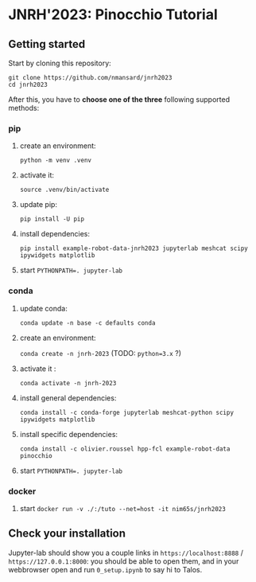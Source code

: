 # JNRH'2023: Pinocchio Tutorial

## Getting started

Start by cloning this repository:
```
git clone https://github.com/nmansard/jnrh2023
cd jnrh2023
```

After this, you have to **choose one of the three** following supported methods:

### pip

1. create an environment:

    `python -m venv .venv`

2. activate it:

    `source .venv/bin/activate`

3. update pip:

    `pip install -U pip`

4. install dependencies:

    `pip install example-robot-data-jnrh2023 jupyterlab meshcat scipy ipywidgets matplotlib`

5. start `PYTHONPATH=. jupyter-lab`


### conda

1. update conda:

    `conda update -n base -c defaults conda`

2. create an environment:

    `conda create -n jnrh-2023` (TODO: `python=3.x` ?)

3. activate it :

    `conda activate -n jnrh-2023`

4. install general dependencies:

    `conda install -c conda-forge jupyterlab meshcat-python scipy ipywidgets matplotlib`

5. install specific dependencies:

    `conda install -c olivier.roussel hpp-fcl example-robot-data pinocchio`

6. start `PYTHONPATH=. jupyter-lab`

### docker

1. start `docker run -v ./:/tuto --net=host -it nim65s/jnrh2023`

## Check your installation

Jupyter-lab should show you a couple links in `https://localhost:8888` / `https://127.0.0.1:8000`: you should be able
to open them, and in your webbrowser open and run `0_setup.ipynb` to say hi to Talos.

